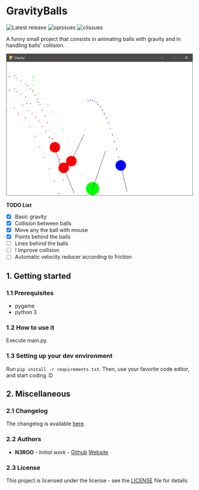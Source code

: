 # GravityBalls
![Latest release](https://img.shields.io/github/release/N3ROO/GravityBalls.svg)
![opissues](https://img.shields.io/github/issues/N3ROO/GravityBalls.svg) 
![clissues](https://img.shields.io/github/issues-closed/N3ROO/GravityBalls.svg)

A funny small project that consists in animating balls with gravity and in handling balls' collision.

![preview](.github/screenshot.png)

**TODO List**
- [x] Basic gravity
- [x] Collision between balls
- [x] Move any the ball with mouse
- [x] Points behind the balls
- [ ] Lines behind the balls
- [ ] ! Improve collision
- [ ] Automatic velocity reducer according to friction

## 1. Getting started
### 1.1 Prerequisites
- pygame
- python 3

### 1.2 How to use it
Execute main.py.

### 1.3 Setting up your dev environment
Run `pip install -r requirements.txt`. Then, use your favorite code editor, and start coding :D

## 2. Miscellaneous
### 2.1 Changelog
The changelog is available [here](CHANGELOG.md).

### 2.2 Authors
- **N3ROO** - *Initial work* - [Github](https://github.com/N3ROO) [Website](https://n3roo.github.io/)

### 2.3 License
This project is licensed under the <licensename> license - see the [LICENSE](LICENSE) file for details